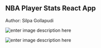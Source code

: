 ## NBA Player Stats React App

Author: Silpa Gollapudi

![enter image description here](https://viterbicareers.usc.edu/wp-content/uploads/2018/06/NBA-logo.jpg)

![enter image description here](https://github.com/silpagollapudi/NBAPlayerStats/blob/master/src/images/1.png)



